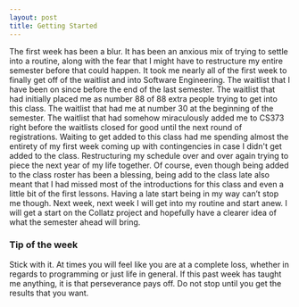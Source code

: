 ```yaml
---
layout: post
title: Getting Started
---
```


The first week has been a blur. It has been an anxious mix of trying to settle into a routine, along with the fear that I might have to restructure my entire semester before that could happen. It took me nearly all of the first week to finally get off of the waitlist and into Software Engineering. The waitlist that I have been on since before the end of the last semester. The waitlist that had initially placed me as number 88 of 88 extra people trying to get into this class. The waitlist that had me at number 30 at the beginning of the semester. The waitlist that had somehow miraculously added me to CS373 right before the waitlists closed for good until the next round of registrations. Waiting to get added to this class had me spending almost the entirety of my first week coming up with contingencies in case I didn't get added to the class. Restructuring my schedule over and over again trying to piece the next year of my life together. Of course, even though being added to the class roster has been a blessing, being add to the class late also meant that I had missed most of the introductions for this class and even a little bit of the first lessons. Having a late start being in my way can’t stop me though. Next week, next week I will get into my routine and start anew. I will get a start on the Collatz project and hopefully have a clearer idea of what the semester ahead will bring.
<h3>Tip of the week</h3>
Stick with it. At times you will feel like you are at a complete loss, whether in regards to programming or just life in general. If this past week has taught me anything, it is that perseverance pays off. Do not stop until you get the results that you want.
